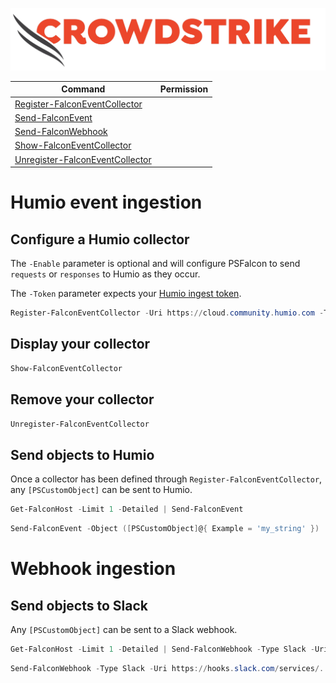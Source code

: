 ![CrowdStrike Falcon](https://raw.githubusercontent.com/CrowdStrike/falconpy/main/docs/asset/cs-logo.png)

|Command|Permission|
|-------|----------|
|[Register-FalconEventCollector](https://github.com/CrowdStrike/psfalcon/wiki/Third-party-ingestion#configure-a-humio-collector)| |
|[Send-FalconEvent](https://github.com/CrowdStrike/psfalcon/wiki/Third-party-ingestion#send-objects-to-humio)| |
|[Send-FalconWebhook](https://github.com/CrowdStrike/psfalcon/wiki/Third-party-ingestion#webhook-ingestion)| |
|[Show-FalconEventCollector](https://github.com/CrowdStrike/psfalcon/wiki/Third-party-ingestion#display-your-collector)| |
|[Unregister-FalconEventCollector](https://github.com/CrowdStrike/psfalcon/wiki/Third-party-ingestion#remove-your-collector)| |

# Humio event ingestion
## Configure a Humio collector
The `-Enable` parameter is optional and will configure PSFalcon to send `requests` or `responses` to Humio as they occur.

The `-Token` parameter expects your [Humio ingest token](https://library.humio.com/stable/docs/ingesting-data/ingest-tokens/).
```powershell
Register-FalconEventCollector -Uri https://cloud.community.humio.com -Token <string> -Enable responses, requests
```
## Display your collector
```powershell
Show-FalconEventCollector
```
## Remove your collector
```powershell
Unregister-FalconEventCollector
```
## Send objects to Humio
Once a collector has been defined through `Register-FalconEventCollector`, any `[PSCustomObject]` can be sent to Humio.
```powershell
Get-FalconHost -Limit 1 -Detailed | Send-FalconEvent
```
```powershell
Send-FalconEvent -Object ([PSCustomObject]@{ Example = 'my_string' })
```
# Webhook ingestion
## Send objects to Slack
Any `[PSCustomObject]` can be sent to a Slack webhook.
```powershell
Get-FalconHost -Limit 1 -Detailed | Send-FalconWebhook -Type Slack -Uri https://hooks.slack.com/services/... 
```
```powershell
Send-FalconWebhook -Type Slack -Uri https://hooks.slack.com/services/... -Object ([PSCustomObject]@{ Example = 'my_string' })
```